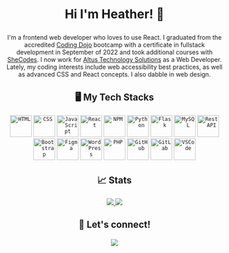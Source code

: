 # <p align="center">Hi I'm Heather! 👋</p>

<p align="center">
I'm a frontend web developer who loves to use React. I graduated from the accredited <a href="https://www.codingdojo.com/">Coding Dojo</a> bootcamp with a certificate in fullstack development in September of 2022 and took additional courses with <a href="https://www.shecodes.io/">SheCodes</a>. I now work for <a href="https://altusinc.co/">Altus Technology Solutions</a> as a Web Developer. Lately, my coding interests include web accessibility best practices, as well as advanced CSS and React concepts. I also dabble in web design.
</p>

## <p align="center">:desktop_computer: My Tech Stacks</p>

<div align="center">
	<code><img height="50" src="https://user-images.githubusercontent.com/25181517/192158954-f88b5814-d510-4564-b285-dff7d6400dad.png" alt="HTML" title="HTML" /></code>
	<code><img height="50" src="https://user-images.githubusercontent.com/25181517/183898674-75a4a1b1-f960-4ea9-abcb-637170a00a75.png" alt="CSS" title="CSS" /></code>
	<code><img height="50" src="https://user-images.githubusercontent.com/25181517/117447155-6a868a00-af3d-11eb-9cfe-245df15c9f3f.png" alt="JavaScript" title="JavaScript" /></code>
	<code><img height="50" src="https://user-images.githubusercontent.com/25181517/183897015-94a058a6-b86e-4e42-a37f-bf92061753e5.png" alt="React" title="React" /></code>
	<code><img height="50" src="https://user-images.githubusercontent.com/25181517/121401671-49102800-c959-11eb-9f6f-74d49a5e1774.png" alt="NPM" title="NPM" /></code>
	<code><img height="50" src="https://user-images.githubusercontent.com/25181517/183423507-c056a6f9-1ba8-4312-a350-19bcbc5a8697.png" alt="Python" title="Python" /></code>
	<code><img height="50" src="https://user-images.githubusercontent.com/25181517/183423775-2276e25d-d43d-4e58-890b-edbc88e915f7.png" alt="Flask" title="Flask" /></code>
	<code><img height="50" src="https://user-images.githubusercontent.com/25181517/183896128-ec99105a-ec1a-4d85-b08b-1aa1620b2046.png" alt="MySQL" title="MySQL" /></code>
	<code><img height="50" src="https://user-images.githubusercontent.com/25181517/192107858-fe19f043-c502-4009-8c47-476fc89718ad.png" alt="Rest API" title="Rest API" /></code>
	<code><img height="50" src="https://user-images.githubusercontent.com/25181517/183898054-b3d693d4-dafb-4808-a509-bab54cf5de34.png" alt="Bootstrap" title="Bootstrap" /></code>
	<code><img height="50" src="https://user-images.githubusercontent.com/25181517/189715289-df3ee512-6eca-463f-a0f4-c10d94a06b2f.png" alt="Figma" title="Figma" /></code>
	<code><img height="50" src="https://user-images.githubusercontent.com/25181517/192158957-b1256181-356c-46a3-beb9-487af08a6266.png" alt="WordPress" title="WordPress" /></code>
	<code><img height="50" src="https://user-images.githubusercontent.com/25181517/183570228-6a040b9f-3ddf-47a2-a201-743121dac664.png" alt="PHP" title="PHP" /></code>
	<code><img height="50" src="https://user-images.githubusercontent.com/25181517/192108374-8da61ba1-99ec-41d7-80b8-fb2f7c0a4948.png" alt="GitHub" title="GitHub" /></code>
	<code><img height="50" src="https://user-images.githubusercontent.com/25181517/192108376-c675d39b-90f6-4073-bde6-5a9291644657.png" alt="GitLab" title="GitLab" /></code>
	<code><img height="50" src="https://user-images.githubusercontent.com/25181517/192108891-d86b6220-e232-423a-bf5f-90903e6887c3.png" alt="VSCode" title="VSCode" /></code>
	
</div>

## <p align="center">:chart_with_upwards_trend: Stats</p>
<p align="center">
	<a href="https://github.com/heatherdice/github-readme-stats">
		<img src="https://github-readme-stats.vercel.app/api?username=heatherdice&hide=contribs&show_icons=true&theme=tokyonight">
	</a>
	<a href="https://github.com/heatherdice/github-readme-stats">
		<img src="https://github-readme-stats.vercel.app/api/top-langs/?username=heatherdice&theme=tokyonight&layout=compact">
	</a>
</p>

## <p align="center">:handshake: Let's connect!</p>

<p align="center">
	<a href="https://www.linkedin.com/in/heather-dice/">
		<img src="https://img.shields.io/badge/LinkedIn-0077B5?style=for-the-badge&logo=linkedin&logoColor=white">
	</a>
</p>
